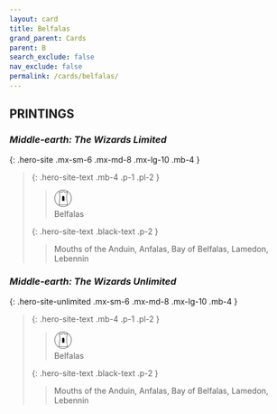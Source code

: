 ```yaml
---
layout: card
title: Belfalas
grand_parent: Cards
parent: B
search_exclude: false
nav_exclude: false
permalink: /cards/belfalas/
---
```


## PRINTINGS


### _Middle-earth: The Wizards Limited_

{: .hero-site .mx-sm-6 .mx-md-8 .mx-lg-10 .mb-4 }
> {: .hero-site-text .mb-4 .p-1 .pl-2 }
> > <div class="card-mp"><img src="/assets/images/free-domain.svg"></div>
> > <div class="character-card-name">Belfalas</div>
>
> {: .hero-site-text .black-text .p-2 }
> > Mouths of the Anduin, Anfalas, Bay of Belfalas, Lamedon, Lebennin
> 

### _Middle-earth: The Wizards Unlimited_

{: .hero-site-unlimited .mx-sm-6 .mx-md-8 .mx-lg-10 .mb-4 }
> {: .hero-site-text .mb-4 .p-1 .pl-2 }
> > <div class="card-mp"><img src="/assets/images/free-domain.svg"></div>
> > <div class="character-card-name">Belfalas</div>
>
> {: .hero-site-text .black-text .p-2 }
> > Mouths of the Anduin, Anfalas, Bay of Belfalas, Lamedon, Lebennin
> 
